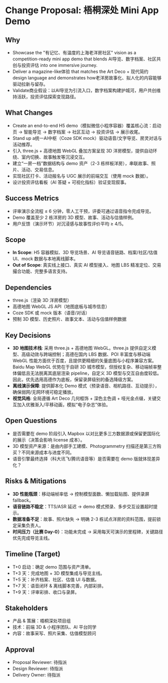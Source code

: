 # Change Proposal: 梧桐深处 Mini App Demo

## Why
- Showcase the "有记忆、有温度的上海老洋房社区" vision as a competition-ready mini app demo that blends AI导览、数字档案、社区共创与投资评估 into one immersive journey.
- Deliver a magazine-like体验 that matches the Art Deco + 现代简约 design language and demonstrates how老洋房故事化、拟人化的内容能够驱动拉新与留存。
- Validate商业假设：以AI导览为引流入口，数字档案构建护城河，用户共创维持活跃，投资评估探索变现路径。

## What Changes
- Create an end-to-end H5 demo（模拟微信小程序容器）覆盖核心流：启动页 → 智能导览 → 数字档案 → 社区互动 → 投资评估 → 展示收尾。
- Stand up a统一AI中枢（Coze SDK mock）驱动语音/文字导览、房灵对话与活动推荐。
- 引入 three.js + 高德地图 WebGL 叠加方案呈现 3D 洋房模型，提供自动环绕、室内切换、故事触发等沉浸交互。
- 建立“一房一档”数据结构与 demo 资产（2-3 栋样板洋房），串联故事、照片、活动、交易信息。
- 实现社区打卡、活动报名与 UGC 展示的前端交互（使用 mock 数据）。
- 设计投资评估看板（AI 答疑 + 可视化指标）验证变现叙事。

## Success Metrics
- 评审演示全流程 ≤ 6 分钟，零人工干预，评委可通过语音指令完成导览。
- Demo 覆盖至少 2 栋洋房的 3D 模型、故事、活动与估值样例。
- 用户反馈（演示环节）对沉浸感与故事性评价平均 ≥ 4/5。

## Scope
- **In Scope**: H5 容器模拟、3D 导览场景、AI 导览语音链路、档案/社区/估值 UI、mock 数据与本地离线脚本。
- **Out of Scope**: 真实线上接口、真实 AI 模型接入、地图 LBS 精准定位、交易撮合功能、完整多语言支持。

## Dependencies
- three.js（渲染 3D 洋房模型）
- 高德地图 WebGL JS API（地图底板与城市信息）
- Coze SDK 或 mock 版本（语音/对话）
- 预制 3D 模型、历史照片、故事文本、活动与估值样例数据

## Key Decisions
- **3D 地图技术栈**: 采用 three.js + 高德地图 WebGL。three.js 提供自定义模型、高级动效与跨端控制；高德在国内 LBS 数据、POI 丰富度与移动端 WebGL 性能方面优于百度，且提供更精细的矢量底图与小程序兼容方案。Baidu Map WebGL 优势在于自研 3D 城市模型，但授权复杂、移动端帧率整体偏低且无法脱离其底层渲染 pipeline，自定义 3D 模型与交互自由度较低。因此，优先选用高德作为底板，保留录屏级别的备选降级方案。
- **离线演示保障**: 提供脚本化 Demo 模式（预录语音、相机路径、互动提示），确保弱网/无网环境可稳定播放。
- **视觉风格**: 全局遵循 Art Deco 几何框饰 + 深色主色调 + 哑光金点缀，关键交互加入优雅渐入/平移动画，模拟“电子杂志”体验。

## Open Questions
- 是否需要在 demo 阶段引入 Mapbox 以对比更多三方数据源或保留更国际化的展示（决策会影响 license 成本）。
- 3D 模型资产来源：是由内部手工建模、Photogrammetry 扫描还是第三方购买？不同来源成本与进度不同。
- 语音引擎最终选择（科大讯飞/腾讯语音等）是否需要在 demo 版就体现差异化？

## Risks & Mitigations
- **3D 性能瓶颈**：移动端帧率低 → 控制模型面数、懒加载贴图、提供录屏 fallback。
- **语音链路不稳定**：TTS/ASR 延迟 → demo 模式预录、多步交互设置超时提示。
- **数据准备不足**：故事、照片缺失 → 明确 2-3 栋试点洋房的资料范围，提前锁定采集负责人。
- **时间压力（比赛 Day-0）**：功能未完成 → 采用每天可演示的里程碑，关键路径优先完成导览主线。

## Timeline (Target)
- T+0 启动：确定 demo 范围与资产清单。
- T+3 天：完成地图 + 3D 模型集成与导览主线。
- T+5 天：补齐档案、社区、估值 UI 与数据。
- T+7 天：语音闭环 & 离线脚本完善，内部彩排。
- T+9 天：评审彩排、收口与录屏。

## Stakeholders
- 产品 & 策展：梧桐深处项目组
- 技术：前端 3D & 小程序团队、AI 平台同学
- 内容：故事采写、照片采集、估值模型顾问

## Approval
- Proposal Reviewer: 待指派
- Design Reviewer: 待指派
- Delivery Owner: 待指派
